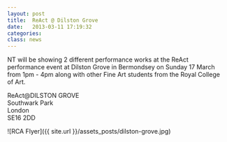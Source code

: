 ```yaml
---
layout: post
title:  ReAct @ Dilston Grove
date:   2013-03-11 17:19:32
categories: 
class: news
---
```


NT will be showing 2 different performance works at the ReAct performance event at Dilston Grove in Bermondsey on Sunday 17 March from 1pm - 4pm along with other Fine Art students from the Royal College of Art. 

ReAct@DILSTON GROVE<br />
Southwark Park<br />
London<br />
SE16 2DD<br />

![RCA Flyer]({{ site.url }}/assets_posts/dilston-grove.jpg)